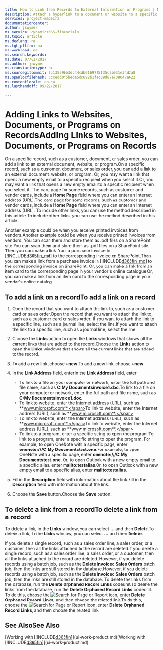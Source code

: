 ```yaml
---
title: How to Link from Records to External Information or Programs | Microsoft Docs
description: Attach a hyperlink to a document or website to a specific record, such as a customer or document.
services: project-madeira
documentationcenter: 
author: jswymer
ms.service: dynamics365-financials
ms.topic: article
ms.devlang: na
ms.tgt_pltfrm: na
ms.workload: na
ms.search.keywords: 
ms.date: 07/01/2017
ms.author: jswymer
ms.translationtype: HT
ms.sourcegitcommit: 2c13559bb3dc44cdb61697f5135c5b931e34d2a8
ms.openlocfilehash: 3ccedd0f5bede5dc692b1fec89d87e708047a622
ms.contentlocale: en-ca
ms.lasthandoff: 09/22/2017

---
```

# <a name="adding-links-to-websites-documents-or-programs-on-records"></a><span data-ttu-id="9e5fd-103">Adding Links to Websites, Documents, or Programs on Records</span><span class="sxs-lookup"><span data-stu-id="9e5fd-103">Adding Links to Websites, Documents, or Programs on Records</span></span>
<span data-ttu-id="9e5fd-104">On a specific record, such as a customer, document, or sales order, you can add a link to an external document, website, or program.</span><span class="sxs-lookup"><span data-stu-id="9e5fd-104">On a specific record, such as a customer, document, or sales order, you can add a link to an external document, website, or program.</span></span> <span data-ttu-id="9e5fd-105">Or, you may want a link that opens a new empty email to a specific recipient when you select it.</span><span class="sxs-lookup"><span data-stu-id="9e5fd-105">Or, you may want a link that opens a new empty email to a specific recipient when you select it.</span></span> <span data-ttu-id="9e5fd-106">The card page for some records, such as customer and vendor cards, include a **Home Page** field where you can enter an Internet address (URL).</span><span class="sxs-lookup"><span data-stu-id="9e5fd-106">The card page for some records, such as customer and vendor cards, include a **Home Page** field where you can enter an Internet address (URL).</span></span> <span data-ttu-id="9e5fd-107">To include other links, you can use the method described in this article.</span><span class="sxs-lookup"><span data-stu-id="9e5fd-107">To include other links, you can use the method described in this article.</span></span>

<span data-ttu-id="9e5fd-108">Another example could be when you receive printed invoices from vendors.</span><span class="sxs-lookup"><span data-stu-id="9e5fd-108">Another example could be when you receive printed invoices from vendors.</span></span> <span data-ttu-id="9e5fd-109">You can scan them and store them as .pdf files on a SharePoint site.</span><span class="sxs-lookup"><span data-stu-id="9e5fd-109">You can scan them and store them as .pdf files on a SharePoint site.</span></span> <span data-ttu-id="9e5fd-110">Then you can make a link from a purchase invoice in [!INCLUDE[d365fin_md](includes/d365fin_md.md)] to the corresponding invoice on  SharePoint.</span><span class="sxs-lookup"><span data-stu-id="9e5fd-110">Then you can make a link from a purchase invoice in [!INCLUDE[d365fin_md](includes/d365fin_md.md)] to the corresponding invoice on  SharePoint.</span></span> <span data-ttu-id="9e5fd-111">Or, you can make a link from an item card to the corresponding page in your vendor's online catalogue.</span><span class="sxs-lookup"><span data-stu-id="9e5fd-111">Or, you can make a link from an item card to the corresponding page in your vendor's online catalog.</span></span>
  
## <a name="to-add-a-link-on-a-record"></a><span data-ttu-id="9e5fd-112">To add a link on a record</span><span class="sxs-lookup"><span data-stu-id="9e5fd-112">To add a link on a record</span></span>   
  
1.  <span data-ttu-id="9e5fd-113">Open the record that you want to attach the link to, such as a customer card or sales order.</span><span class="sxs-lookup"><span data-stu-id="9e5fd-113">Open the record that you want to attach the link to, such as a customer card or sales order.</span></span> <span data-ttu-id="9e5fd-114">If you want to attach the link to a specific line, such as a journal line, select the line.</span><span class="sxs-lookup"><span data-stu-id="9e5fd-114">If you want to attach the link to a specific line, such as a journal line, select the line.</span></span>  
  
2.  <span data-ttu-id="9e5fd-115">Choose the **Links** action to open the **Links** windows that shows all the current links that are added to the record.</span><span class="sxs-lookup"><span data-stu-id="9e5fd-115">Choose the **Links** action to open the **Links** windows that shows all the current links that are added to the record.</span></span>

3. <span data-ttu-id="9e5fd-116">To add a new link, choose **+new**.</span><span class="sxs-lookup"><span data-stu-id="9e5fd-116">To add a new link, choose **+new**.</span></span> 
  
4.  <span data-ttu-id="9e5fd-117">In the **Link Address** field, enter</span><span class="sxs-lookup"><span data-stu-id="9e5fd-117">In the **Link Address** field, enter</span></span>

    -   <span data-ttu-id="9e5fd-118">To link to a file on your computer or network, enter the full path and file name, such as  **C:My Documentsinvoice1.doc**.</span><span class="sxs-lookup"><span data-stu-id="9e5fd-118">To link to a file on your computer or network, enter the full path and file name, such as  **C:My Documentsinvoice1.doc**.</span></span>
    -   <span data-ttu-id="9e5fd-119">To link to website, enter the Internet address (URL), such as **www.microsoft.com**.</span><span class="sxs-lookup"><span data-stu-id="9e5fd-119">To link to website, enter the Internet address (URL), such as **www.microsoft.com**.</span></span> 
    -   <span data-ttu-id="9e5fd-120">To link to website, enter the Internet address (URL), such as **www.microsoft.com**.</span><span class="sxs-lookup"><span data-stu-id="9e5fd-120">To link to website, enter the Internet address (URL), such as **www.microsoft.com**.</span></span> 
    -   <span data-ttu-id="9e5fd-121">To link to a program, enter a specific string to open the program.</span><span class="sxs-lookup"><span data-stu-id="9e5fd-121">To link to a program, enter a specific string to open the program.</span></span> <span data-ttu-id="9e5fd-122">For example, to open OneNote with a specific page, enter **onenote:///C:My Documentstest.one**.</span><span class="sxs-lookup"><span data-stu-id="9e5fd-122">For example, to open OneNote with a specific page, enter **onenote:///C:My Documentstest.one**.</span></span> <span data-ttu-id="9e5fd-123">Or, to open Outlook with a new empty email to a specific alias, enter **mailto:testalias**.</span><span class="sxs-lookup"><span data-stu-id="9e5fd-123">Or, to open Outlook with a new empty email to a specific alias, enter **mailto:testalias**.</span></span>  
  
5.  <span data-ttu-id="9e5fd-124">Fill in the **Description** field with information about the link.</span><span class="sxs-lookup"><span data-stu-id="9e5fd-124">Fill in the **Description** field with information about the link.</span></span>  
  
6.  <span data-ttu-id="9e5fd-125">Choose the **Save** button.</span><span class="sxs-lookup"><span data-stu-id="9e5fd-125">Choose the **Save** button.</span></span>  
  
## <a name="to-delete-a-link-from-a-record"></a><span data-ttu-id="9e5fd-126">To delete a link from a record</span><span class="sxs-lookup"><span data-stu-id="9e5fd-126">To delete a link from a record</span></span>  
  
<span data-ttu-id="9e5fd-127">To delete a link, in the **Links** window, you can select **...** and then **Delete**.</span><span class="sxs-lookup"><span data-stu-id="9e5fd-127">To delete a link, in the **Links** window, you can select **...** and then **Delete**.</span></span>

<span data-ttu-id="9e5fd-128">If you delete a single record, such as a sales order line, a sales order, or a customer, then all the links attached to the record are deleted.</span><span class="sxs-lookup"><span data-stu-id="9e5fd-128">If you delete a single record, such as a sales order line, a sales order, or a customer, then all the links attached to the record are deleted.</span></span> <span data-ttu-id="9e5fd-129">However, if you delete records using a batch job, such as the **Delete Invoiced Sales Orders** batch job, then the links are still stored in the database.</span><span class="sxs-lookup"><span data-stu-id="9e5fd-129">However, if you delete records using a batch job, such as the **Delete Invoiced Sales Orders** batch job, then the links are still stored in the database.</span></span> <span data-ttu-id="9e5fd-130">To delete the links from the database, run the **Delete Orphaned Record Links** codeunit.</span><span class="sxs-lookup"><span data-stu-id="9e5fd-130">To delete the links from the database, run the **Delete Orphaned Record Links** codeunit.</span></span> <span data-ttu-id="9e5fd-131">To do this, choose the ![Search for Page or Report](media/ui-search/search_small.png "Search for Page or Report icon") icon, enter **Delete Orphaned Record Links**, and then choose the related link.</span><span class="sxs-lookup"><span data-stu-id="9e5fd-131">To do this, choose the ![Search for Page or Report](media/ui-search/search_small.png "Search for Page or Report icon") icon, enter **Delete Orphaned Record Links**, and then choose the related link.</span></span>   
  
<!-- ### To run delete orphaned record links  
  
1.  Choose the ![Search for Page or Report](media/ui-search/search_small.png "Search for Page or Report icon") icon, enter **Data Deletion**, and then choose the related link.  
  
2.  On the **Data Deletion** page, choose **Tasks**, and then choose **Delete Orphaned Record Links**.  -->
  
## <a name="see-also"></a><span data-ttu-id="9e5fd-132">See Also</span><span class="sxs-lookup"><span data-stu-id="9e5fd-132">See Also</span></span>  
<span data-ttu-id="9e5fd-133">[Working with [!INCLUDE[d365fin](includes/d365fin_md.md)]](ui-work-product.md)</span><span class="sxs-lookup"><span data-stu-id="9e5fd-133">[Working with [!INCLUDE[d365fin](includes/d365fin_md.md)]](ui-work-product.md)</span></span>  
